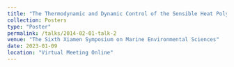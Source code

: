 ```yaml
---
title: "The Thermodynamic and Dynamic Control of the Sensible Heat Polynya in the Western Cosmonaut Sea"
collection: Posters
type: "Poster"
permalink: /talks/2014-02-01-talk-2
venue: "The Sixth Xiamen Symposium on Marine Environmental Sciences"
date: 2023-01-09
location: "Virtual Meeting Online"
---
```

